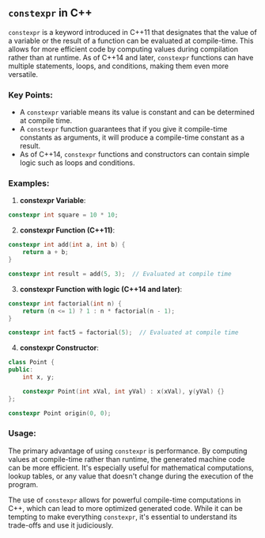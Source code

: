 ## `constexpr` in C++

`constexpr` is a keyword introduced in C++11 that designates that the value of a variable or the result of a function can be evaluated at compile-time. This allows for more efficient code by computing values during compilation rather than at runtime. As of C++14 and later, `constexpr` functions can have multiple statements, loops, and conditions, making them even more versatile.

### Key Points:
- A `constexpr` variable means its value is constant and can be determined at compile time.
- A `constexpr` function guarantees that if you give it compile-time constants as arguments, it will produce a compile-time constant as a result.
- As of C++14, `constexpr` functions and constructors can contain simple logic such as loops and conditions.

### Examples:

1. **constexpr Variable**:
```cpp
constexpr int square = 10 * 10;
```

2. **constexpr Function (C++11)**:
```cpp
constexpr int add(int a, int b) {
    return a + b;
}

constexpr int result = add(5, 3);  // Evaluated at compile time
```

3. **constexpr Function with logic (C++14 and later)**:
```cpp
constexpr int factorial(int n) {
    return (n <= 1) ? 1 : n * factorial(n - 1);
}

constexpr int fact5 = factorial(5);  // Evaluated at compile time
```

4. **constexpr Constructor**:
```cpp
class Point {
public:
    int x, y;

    constexpr Point(int xVal, int yVal) : x(xVal), y(yVal) {}
};

constexpr Point origin(0, 0);
```

### Usage:

The primary advantage of using `constexpr` is performance. By computing values at compile-time rather than runtime, the generated machine code can be more efficient. It's especially useful for mathematical computations, lookup tables, or any value that doesn't change during the execution of the program.

The use of `constexpr` allows for powerful compile-time computations in C++, which can lead to more optimized generated code. While it can be tempting to make everything `constexpr`, it's essential to understand its trade-offs and use it judiciously.
